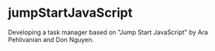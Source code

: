 # jumpStartJavaScript
Developing a task manager based on "Jump Start JavaScript" by Ara Pehlivanian and Don Nguyen.
